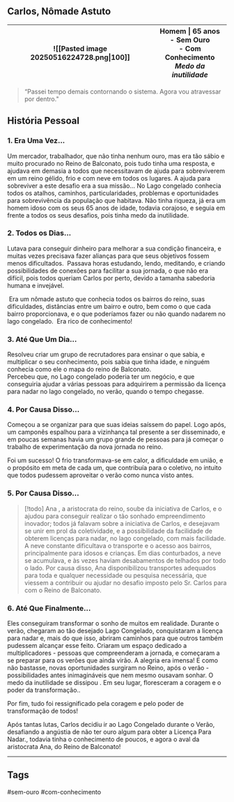## Carlos, Nômade Astuto
| ![[Pasted image 20250516224728.png\|100]] | Homem \| 65 anos<br>- Sem Ouro<br>- Com Conhecimento<br>*Medo da inutilidade* |
| ----------------------------------------- | ----------------------------------------------------------------------------- |
> “Passei tempo demais contornando o sistema. Agora vou atravessar por dentro."
## História Pessoal
### 1. Era Uma Vez...

Um mercador, trabalhador, que não tinha nenhum ouro, mas era tão sábio e muito procurado no Reino de Balconato, pois tudo tinha uma resposta, e ajudava em demasia a todos que necessitavam de ajuda para sobreviverem em um reino gélido, frio e com neve em todos os lugares. A ajuda para sobreviver a este desafio era a sua missão... No Lago congelado conhecia todos os atalhos, caminhos, particularidades, problemas e oportunidades para sobrevivência da população que habitava. Não tinha riqueza, já era um homem idoso com os seus 65 anos de idade, todavia corajoso, e seguia em frente a todos os seus desafios, pois tinha medo da inutilidade.

### 2. Todos os Dias...


Lutava para conseguir dinheiro para melhorar a sua condição financeira, e muitas vezes precisava fazer alianças para que seus objetivos fossem menos dificultados.  Passava horas estudando, lendo, meditando, e criando possibilidades de conexões para facilitar a sua jornada, o que não era difícil, pois todos queriam Carlos por perto, devido a tamanha sabedoria humana e invejável.

 Era um nômade astuto que conhecia todos os bairros do reino, suas dificuldades, distâncias entre um bairro e outro, bem como o que cada bairro proporcionava, e o que poderíamos fazer ou não quando nadarem no lago congelado.  Era rico de conhecimento!

### 3. Até Que Um Dia...

Resolveu criar um grupo de recrutadores para ensinar o que sabia, e multiplicar o seu conhecimento, pois sabia que tinha idade, e ninguém conhecia como ele o mapa do reino de Balconato.  
Percebeu que, no Lago congelado poderia ter um negócio, e que conseguiria ajudar a várias pessoas para adquirirem a permissão da licença para nadar no lago congelado, no verão, quando o tempo chegasse.
### 4. Por Causa Disso...

Começou a se organizar para que suas ideias saíssem do papel. Logo após, um camponês espalhou para a vizinhança tal presente a ser disseminado, e em poucas semanas havia um grupo grande de pessoas para já começar o trabalho de experimentação da nova jornada no reino.


Foi um sucesso! O frio transformava-se em calor,  a dificuldade em união, e o propósito em meta de cada um, que contribuía para o coletivo, no intuito que todos pudessem aproveitar o verão como nunca visto antes.

### 5. Por Causa Disso...
> [!todo]
> Ana , a aristocrata do reino, soube da iniciativa de Carlos, e o ajudou para conseguir realizar o tão sonhado empreendimento inovador; todos já falavam sobre a iniciativa de Carlos, e desejavam se unir em prol da coletividade, e a possibilidade da facilidade de obterem licenças para nadar, no lago congelado, com mais facilidade.  A neve constante dificultava o transporte e o acesso aos bairros, principalmente para idosos e crianças. Em dias conturbados, a neve se acumulava, e às vezes haviam desabamentos de telhados por todo o lado. Por causa disso, Ana disponibilizou transportes adequados para toda e qualquer necessidade ou pesquisa necessária, que viessem a contribuir ou ajudar no desafio imposto pelo Sr. Carlos para com o Reino de Balconato.
### 6. Até Que Finalmente...

Eles conseguiram transformar o sonho de muitos em realidade. Durante o verão, chegaram ao tão desejado Lago Congelado, conquistaram a licença para nadar e, mais do que isso, abriram caminhos para que outros também pudessem  alcançar esse feito. Criaram um espaço dedicado a multiplicadores - pessoas que compreenderam a jornada, e começaram a se preparar para os verões que ainda virão.
A alegria era imensa! E como não bastasse, novas oportunidades surgiram no Reino, após o verão - possibilidades antes inimagináveis que nem mesmo ousavam sonhar.
O medo da inutilidade se dissipou . Em seu lugar, floresceram a coragem e o poder da transformação..

 Por fim, tudo foi ressignificado pela coragem e pelo poder de transformação de todos! 

Após tantas lutas, Carlos decidiu ir ao Lago Congelado durante o Verão, desafiando a angústia de não ter ouro algum para obter a Licença Para Nadar., todavia tinha o conhecimento de poucos, e agora o aval da aristocrata Ana, do Reino de Balconato!


---
## Tags
#sem-ouro #com-conhecimento